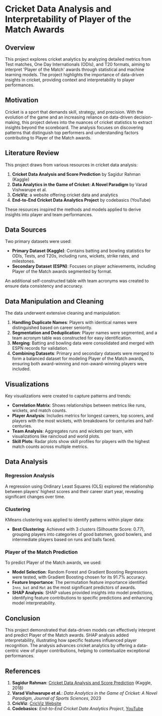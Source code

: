 # Cricket Data Analysis and Interpretability of Player of the Match Awards

## Overview
This project explores cricket analytics by analyzing detailed metrics from Test matches, One Day Internationals (ODIs), and T20 formats, aiming to interpret 'Player of the Match' awards through statistical and machine learning models. The project highlights the importance of data-driven insights in cricket, providing context and interpretability to player performances.

## Motivation
Cricket is a sport that demands skill, strategy, and precision. With the evolution of the game and an increasing reliance on data-driven decision-making, this project delves into the nuances of cricket statistics to extract insights beyond the scoreboard. The analysis focuses on discovering patterns that distinguish top performers and understanding factors contributing to Player of the Match awards.

## Literature Review
This project draws from various resources in cricket data analysis:
1. **Cricket Data Analysis and Score Prediction** by Sagidur Rahman (Kaggle)
2. **Data Analytics in the Game of Cricket: A Novel Paradigm** by Varad Vishwarupe et al.
3. **CricViz**: a website offering cricket data and analytics
4. **End-to-End Cricket Data Analytics Project** by codebasics (YouTube)

These resources inspired the methods and models applied to derive insights into player and team performances.

## Data Sources
Two primary datasets were used:
- **Primary Dataset (Kaggle)**: Contains batting and bowling statistics for ODIs, Tests, and T20s, including runs, wickets, strike rates, and milestones.
- **Secondary Dataset (ESPN)**: Focuses on player achievements, including Player of the Match awards segmented by format.

An additional self-constructed table with team acronyms was created to ensure data consistency and accuracy.

## Data Manipulation and Cleaning
The data underwent extensive cleaning and manipulation:
1. **Handling Duplicate Names**: Players with identical names were distinguished based on career seniority.
2. **Segmentation and Deduplication**: Player names were segmented, and a team acronym table was constructed for easy identification.
3. **Merging**: Batting and bowling data were consolidated and merged with ESPN records for validation.
4. **Combining Datasets**: Primary and secondary datasets were merged to form a balanced dataset for modeling Player of the Match awards, ensuring both award-winning and non-award-winning players were included.

## Visualizations
Key visualizations were created to capture patterns and trends:
- **Correlation Matrix**: Shows relationships between metrics like runs, wickets, and match counts.
- **Player Analysis**: Includes metrics for longest careers, top scorers, and players with the most wickets, with breakdowns for centuries and half-centuries.
- **Team Analysis**: Aggregates runs and wickets per team, with visualizations like raincloud and world plots.
- **Skill Plots**: Radar plots show skill profiles for players with the highest match counts across multiple metrics.

## Data Analysis
### Regression Analysis
A regression using Ordinary Least Squares (OLS) explored the relationship between players' highest scores and their career start year, revealing significant changes over time.

### Clustering
KMeans clustering was applied to identify patterns within player data:
- **Best Clustering**: Achieved with 3 clusters (Silhouette Score: 0.77), grouping players into categories of good batsmen, good bowlers, and intermediate players based on runs and balls faced.

### Player of the Match Prediction
To predict Player of the Match awards, we used:
- **Model Selection**: Random Forest and Gradient Boosting Regressors were tested, with Gradient Boosting chosen for its 91.7% accuracy.
- **Feature Importance**: The permutation feature importance identified `Inns_bat` and `Mat` as the most significant predictors of awards.
- **SHAP Analysis**: SHAP values provided insights into model predictions, identifying feature contributions to specific predictions and enhancing model interpretability.

## Conclusion
This project demonstrated that data-driven models can effectively interpret and predict Player of the Match awards. SHAP analysis added interpretability, illustrating how specific features influenced player recognition. The analysis advances cricket analytics by offering a data-centric view of player contributions, helping to contextualize exceptional performances.


## References
1. **Sagidur Rahman**: [Cricket Data Analysis and Score Prediction](https://www.kaggle.com/code/sazid28/cricket-data-analysis-and-score-prediction) (Kaggle, 2018)
2. **Varad Vishwarupe et al.**: *Data Analytics in the Game of Cricket: A Novel Paradigm*, *Journal of Sports Sciences*, 2023
3. **CricViz**: [CricViz Website](https://cricviz.com)
4. **Codebasics**: *End-to-End Cricket Data Analytics Project*, [YouTube](https://m.youtube.com/watch?v=4QkYy1wANXA)
